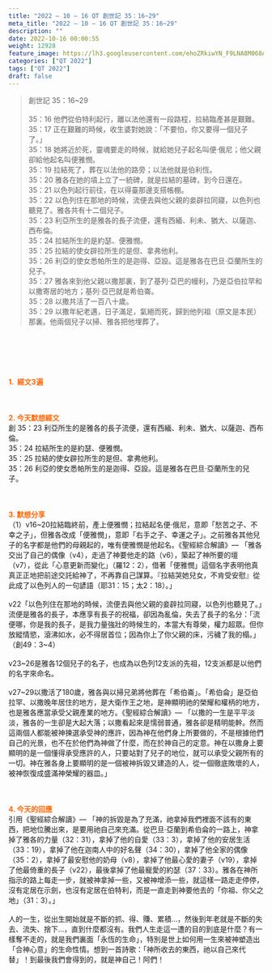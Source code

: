```yaml
---
title: "2022 – 10 – 16 QT 創世記 35：16~29"
meta_title: "2022 – 10 – 16 QT 創世記 35：16~29"
description: ""
date: 2022-10-16 00:00:55
weight: 12928
feature_image: https://lh3.googleusercontent.com/ehoZRkiwYN_F9LNA8M068AYxt73EavCZno-PD1cJRuf5BbSkQVUWr3gNEbt5kSs28Pb_Elg17kSrtf9ybWvojWoMV6I4tPM3vGRGDq6GkKkPdL2Gut4QAIw4-uykKUAtNiKgQKntvsU=w800
categories: ["QT 2022"]
tags: ["QT 2022"]
draft: false
---
```


<blockquote>創世記 35：16~29<br />
<br />
35：16 他們從伯特利起行，離以法他還有一段路程，拉結臨產甚是艱難。<br />
35：17 正在艱難的時候，收生婆對她說：「不要怕，你又要得一個兒子了。」<br />
35：18 她將近於死，靈魂要走的時候，就給她兒子起名叫便‧俄尼；他父親卻給他起名叫便雅憫。<br />
35：19 拉結死了，葬在以法他的路旁；以法他就是伯利恆。<br />
35：20 雅各在她的墳上立了一統碑，就是拉結的墓碑，到今日還在。<br />
35：21 以色列起行前往，在以得臺那邊支搭帳棚。<br />
35：22 以色列住在那地的時候，流便去與他父親的妾辟拉同寢，以色列也聽見了。雅各共有十二個兒子。<br />
35：23 利亞所生的是雅各的長子流便，還有西緬、利未、猶大、以薩迦、西布倫。<br />
35：24 拉結所生的是約瑟、便雅憫。<br />
35：25 拉結的使女辟拉所生的是但、拿弗他利。<br />
35：26 利亞的使女悉帕所生的是迦得、亞設。這是雅各在巴旦‧亞蘭所生的兒子。<br />
35：27 雅各來到他父親以撒那裏，到了基列‧亞巴的幔利，乃是亞伯拉罕和以撒寄居的地方；基列‧亞巴就是希伯崙。<br />
35：28 以撒共活了一百八十歲。<br />
35：29 以撒年紀老邁，日子滿足，氣絕而死，歸到他列祖（原文是本民）那裏。他兩個兒子以掃、雅各把他埋葬了。</blockquote><br />
&nbsp;<br />
<br />
&nbsp;<br />
<br />
<span style="color: #ff6600;"><strong>1.  經文3遍</strong></span><br />
<br />
&nbsp;<br />
<br />
<span style="color: #ff6600;"><strong>2. 今天默想經文<br />
</strong></span>創 35：23 利亞所生的是雅各的長子流便，還有西緬、利未、猶大、以薩迦、西布倫。<br />
35：24 拉結所生的是約瑟、便雅憫。<br />
35：25 拉結的使女辟拉所生的是但、拿弗他利。<br />
35：26 利亞的使女悉帕所生的是迦得、亞設。這是雅各在巴旦‧亞蘭所生的兒子。<br />
<br />
&nbsp;<br />
<br />
<strong><span style="color: #ff6600;">3. 默想分享<br />
</span></strong>（1）v16~20拉結臨終前，產上便雅憫；拉結起名便‧俄尼，意即「愁苦之子、不幸之子」，但雅各改成「便雅憫」，意即「右手之子、幸運之子」。之前雅各其他兒子的名字都是他們的母親起的，唯有便雅憫是他起名。《聖經綜合解讀》— 「雅各交出了自己的偶像（v4），走過了神要他走的路（v6），築起了神所要的壇（v7），從此「心意更新而變化」（羅12：2），借著「便雅憫」這個名字表明他真真正正地把前途交託給神了，不再靠自己謀算。『拉結哭她兒女，不肯受安慰』從此成了以色列人的一句諺語（耶31：15；太2：18）。」<br />
<br />
v22「以色列住在那地的時候，流便去與他父親的妾辟拉同寢，以色列也聽見了。」流便是雅各的長子，本應享有長子的祝福，卻因為亂倫，失去了長子的名分：「流便哪，你是我的長子，是我力量強壯的時候生的，本當大有尊榮，權力超眾。但你放縱情慾，滾沸如水，必不得居首位；因為你上了你父親的床，污穢了我的榻。」（創49：3~4）<br />
<br />
v23~26是雅各12個兒子的名子，也成為以色列12支派的先祖，12支派都是以他們的名字來命名。<br />
<br />
v27~29以撒活了180歲，雅各與以掃兄弟將他葬在「希伯崙」。「希伯侖」是亞伯拉罕、以撒晚年居住的地方，是大衛作王之地，是神顯明祂的榮耀和權柄的地方，也是雅各應當承受父親產業的地方。《聖經綜合解讀》— 「以撒的一生是平平淡淡，雅各的一生卻是大起大落；以撒看起來是懦弱普通，雅各卻是精明能幹。然而這兩個人都能被神揀選承受神的應許，因為神在他們身上所要做的，不是根據他們自己的光景，也不在於他們為神做了什麼，而在於神自己的定意。神在以撒身上要顯明的是一個懂得承受應許的人，只要站對了兒子的地位，就可以承受父親所有的一切。神在雅各身上要顯明的是一個被神拆毀又建造的人，從一個徹底敗壞的人，被神恢復成盛滿神榮耀的器皿。」<br />
<br />
&nbsp;<br />
<br />
<strong><span style="color: #ff6600;">4. 今天的回應<br />
</span></strong>引用《聖經綜合解讀》— 「神的拆毀是為了充滿，祂拿掉我們裡面不該有的東西，把地位騰出來，是要用祂自己來充滿。從巴旦·亞蘭到希伯侖的一路上，神拿掉了雅各的力量（32：31），拿掉了他的自愛（33：3），拿掉了他的安居生活（33：19），拿掉了他在迦南人中的好名聲（34：30），拿掉了他全家的偶像（35：2），拿掉了最安慰他的奶母（v8），拿掉了他最心愛的妻子（v19），拿掉了他最倚重的長子（v22），最後拿掉了他最寵愛的約瑟（37：33）。雅各在神所指示的路上每走一步，就被神拿掉一些，又被神增添一些，就這樣一路走走停停，沒有定居在示劍，也沒有定居在伯特利，而是一直走到神要他去的「你祖、你父之地」（31：3）。」<br />
<br />
人的一生，從出生開始就是不斷的抓、得、賺、累積…，然後到年老就是不斷的失去、流失、捨下…，直到什麼都沒有。我們人生走這一遭的目的到底是什麼？有一樣奪不走的，就是我們裏面「永恆的生命」，特別是世上如何用一生來被神塑造出「合神心意」的生命性情。想到一首詩歌：「神所收去的東西，祂以自己來代替」！到最後我們會得到的，就是神自己！阿們！<br />
<br />
&nbsp;<br />
<br />
&nbsp;
        